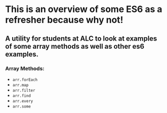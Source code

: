 # This is an overview of some ES6 as a refresher because why not!

## A utility for students at ALC to look at examples of some array methods as well as other es6 examples.

### Array Methods:
- `arr.forEach`
- `arr.map`
- `arr.filter`
- `arr.find`
- `arr.every`
- `arr.some`